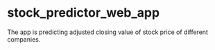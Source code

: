 # stock_predictor_web_app
The app is predicting adjusted closing value of stock price of different companies.

